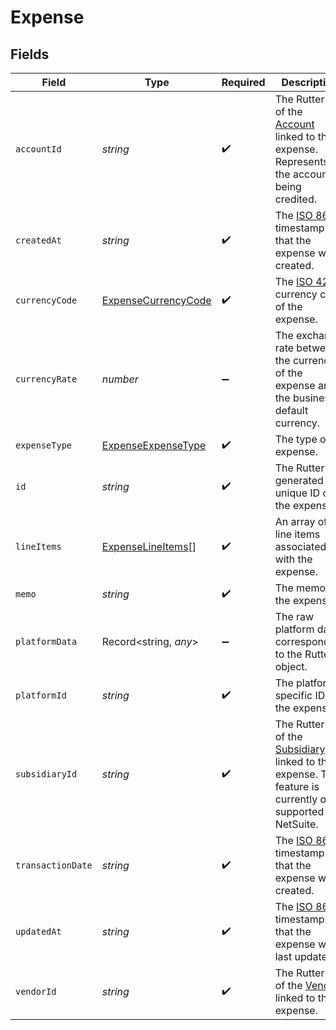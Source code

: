 # Expense


## Fields

| Field                                                                                                                                      | Type                                                                                                                                       | Required                                                                                                                                   | Description                                                                                                                                |
| ------------------------------------------------------------------------------------------------------------------------------------------ | ------------------------------------------------------------------------------------------------------------------------------------------ | ------------------------------------------------------------------------------------------------------------------------------------------ | ------------------------------------------------------------------------------------------------------------------------------------------ |
| `accountId`                                                                                                                                | *string*                                                                                                                                   | :heavy_check_mark:                                                                                                                         | The Rutter ID of the [Account](/rest/version/accounts) linked to the expense. Represents the account being credited.                       |
| `createdAt`                                                                                                                                | *string*                                                                                                                                   | :heavy_check_mark:                                                                                                                         | The [ISO 8601](https://www.iso.org/iso-8601-date-and-time-format.html) timestamp that the expense was created.                             |
| `currencyCode`                                                                                                                             | [ExpenseCurrencyCode](../../models/shared/expensecurrencycode.md)                                                                          | :heavy_check_mark:                                                                                                                         | The [ISO 4217](https://www.iso.org/iso-4217-currency-codes.html) currency code of the expense.                                             |
| `currencyRate`                                                                                                                             | *number*                                                                                                                                   | :heavy_minus_sign:                                                                                                                         | The exchange rate between the currency of the expense and the business default currency.                                                   |
| `expenseType`                                                                                                                              | [ExpenseExpenseType](../../models/shared/expenseexpensetype.md)                                                                            | :heavy_check_mark:                                                                                                                         | The type of expense.                                                                                                                       |
| `id`                                                                                                                                       | *string*                                                                                                                                   | :heavy_check_mark:                                                                                                                         | The Rutter generated unique ID of the expense.                                                                                             |
| `lineItems`                                                                                                                                | [ExpenseLineItems](../../models/shared/expenselineitems.md)[]                                                                              | :heavy_check_mark:                                                                                                                         | An array of line items associated with the expense.                                                                                        |
| `memo`                                                                                                                                     | *string*                                                                                                                                   | :heavy_check_mark:                                                                                                                         | The memo of the expense.                                                                                                                   |
| `platformData`                                                                                                                             | Record<string, *any*>                                                                                                                      | :heavy_minus_sign:                                                                                                                         | The raw platform data corresponding to the Rutter object.                                                                                  |
| `platformId`                                                                                                                               | *string*                                                                                                                                   | :heavy_check_mark:                                                                                                                         | The platform specific ID of the expense.                                                                                                   |
| `subsidiaryId`                                                                                                                             | *string*                                                                                                                                   | :heavy_check_mark:                                                                                                                         | The Rutter ID of the [Subsidiary](/rest/version/subsidiaries) linked to the expense. This feature is currently only supported on NetSuite. |
| `transactionDate`                                                                                                                          | *string*                                                                                                                                   | :heavy_check_mark:                                                                                                                         | The [ISO 8601](https://www.iso.org/iso-8601-date-and-time-format.html) timestamp that the expense was created.                             |
| `updatedAt`                                                                                                                                | *string*                                                                                                                                   | :heavy_check_mark:                                                                                                                         | The [ISO 8601](https://www.iso.org/iso-8601-date-and-time-format.html) timestamp that the expense was last updated.                        |
| `vendorId`                                                                                                                                 | *string*                                                                                                                                   | :heavy_check_mark:                                                                                                                         | The Rutter ID of the [Vendor](/rest/version/vendors) linked to the expense.                                                                |